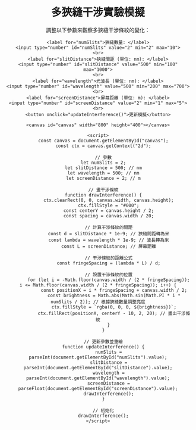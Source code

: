 <!DOCTYPE html>
<html lang="zh-Hant">
<head>
    <meta charset="UTF-8">
    <meta name="viewport" content="width=device-width, initial-scale=1.0">
    <title>多狹縫干涉模擬</title>
    <style>
        body {
            font-family: Arial, sans-serif;
            text-align: center;
            padding: 20px;
        }
        canvas {
            border: 1px solid #000;
            margin-top: 20px;
        }
    </style>
</head>
<body>
    <h1>多狹縫干涉實驗模擬</h1>
    <p>調整以下參數來觀察多狹縫干涉條紋的變化：</p>
    
    <label for="numSlits">狹縫數量: </label>
    <input type="number" id="numSlits" value="2" min="2" max="10">
    <br>
    <label for="slitDistance">狹縫間距 (單位: nm): </label>
    <input type="number" id="slitDistance" value="500" min="100" max="1000">
    <br>
    <label for="wavelength">光波長 (單位: nm): </label>
    <input type="number" id="wavelength" value="500" min="200" max="700">
    <br>
    <label for="screenDistance">屏幕距離 (單位: m): </label>
    <input type="number" id="screenDistance" value="2" min="1" max="5">
    <br>
    <button onclick="updateInterference()">更新模擬</button>

    <canvas id="canvas" width="800" height="400"></canvas>

    <script>
        const canvas = document.getElementById("canvas");
        const ctx = canvas.getContext("2d");

        // 參數
        let numSlits = 2;
        let slitDistance = 500; // nm
        let wavelength = 500; // nm
        let screenDistance = 2; // m

        // 畫干涉條紋
        function drawInterference() {
            ctx.clearRect(0, 0, canvas.width, canvas.height);
            ctx.fillStyle = "#000";
            const centerY = canvas.height / 2;
            const spacing = canvas.width / 20;

            // 計算干涉條紋的間距
            const d = slitDistance * 1e-9; // 狹縫間距轉為米
            const lambda = wavelength * 1e-9; // 波長轉為米
            const L = screenDistance; // 屏幕距離

            // 干涉條紋的距離公式
            const fringeSpacing = (lambda * L) / d;

            // 設置干涉條紋的位置
            for (let i = -Math.floor(canvas.width / (2 * fringeSpacing)); i <= Math.floor(canvas.width / (2 * fringeSpacing)); i++) {
                const positionX = i * fringeSpacing + canvas.width / 2;
                const brightness = Math.abs(Math.sin(Math.PI * i * numSlits / 2)); // 根據狹縫數量調整亮度
                ctx.fillStyle = `rgba(0, 0, 0, ${brightness})`;
                ctx.fillRect(positionX, centerY - 10, 2, 20); // 畫出干涉條紋
            }
        }

        // 更新參數並重繪
        function updateInterference() {
            numSlits = parseInt(document.getElementById("numSlits").value);
            slitDistance = parseInt(document.getElementById("slitDistance").value);
            wavelength = parseInt(document.getElementById("wavelength").value);
            screenDistance = parseFloat(document.getElementById("screenDistance").value);
            drawInterference();
        }

        // 初始化
        drawInterference();
    </script>
</body>
</html>
